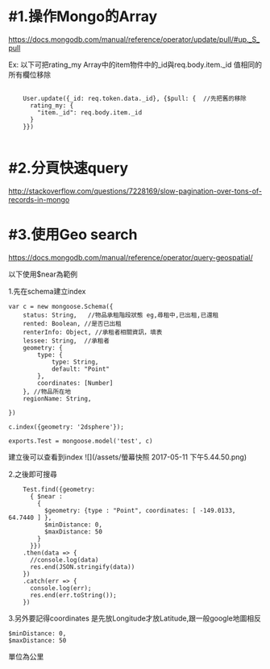 
# #1.操作Mongo的Array

https://docs.mongodb.com/manual/reference/operator/update/pull/#up._S_pull


Ex: 以下可把rating_my Array中的item物件中的_id與req.body.item._id
值相同的所有欄位移除
```

    User.update({_id: req.token.data._id}, {$pull: {  //先把舊的移除
      rating_my: {
        "item._id": req.body.item._id
      }
    }})
    
```    


# #2.分頁快速query

http://stackoverflow.com/questions/7228169/slow-pagination-over-tons-of-records-in-mongo


# #3.使用Geo search

https://docs.mongodb.com/manual/reference/operator/query-geospatial/

以下使用$near為範例

1.先在schema建立index
```
var c = new mongoose.Schema({
    status: String,   //物品承租階段狀態 eg,尋租中,已出租,已還租
    rented: Boolean, //是否已出租
    renterInfo: Object, //承租者相關資訊，填表
    lessee: String,  //承租者
    geometry: {
        type: {
            type: String,
            default: "Point"
        },
        coordinates: [Number]
    }, //物品所在地
    regionName: String,

})

c.index({geometry: '2dsphere'});

exports.Test = mongoose.model('test', c)
```

建立後可以查看到index
![](/assets/螢幕快照 2017-05-11 下午5.44.50.png)

2.之後即可搜尋

```
    Test.find({geometry:
      { $near :
        {
          $geometry: {type : "Point", coordinates: [ -149.0133, 64.7440 ] },
          $minDistance: 0,
          $maxDistance: 50
        }
      }})
    .then(data => {
      //console.log(data)
      res.end(JSON.stringify(data))
    })
    .catch(err => {
      console.log(err);
      res.end(err.toString());
    })
```

3.另外要記得coordinates 是先放Longitude才放Latitude,跟一般google地圖相反

```
$minDistance: 0,
$maxDistance: 50
```
單位為公里